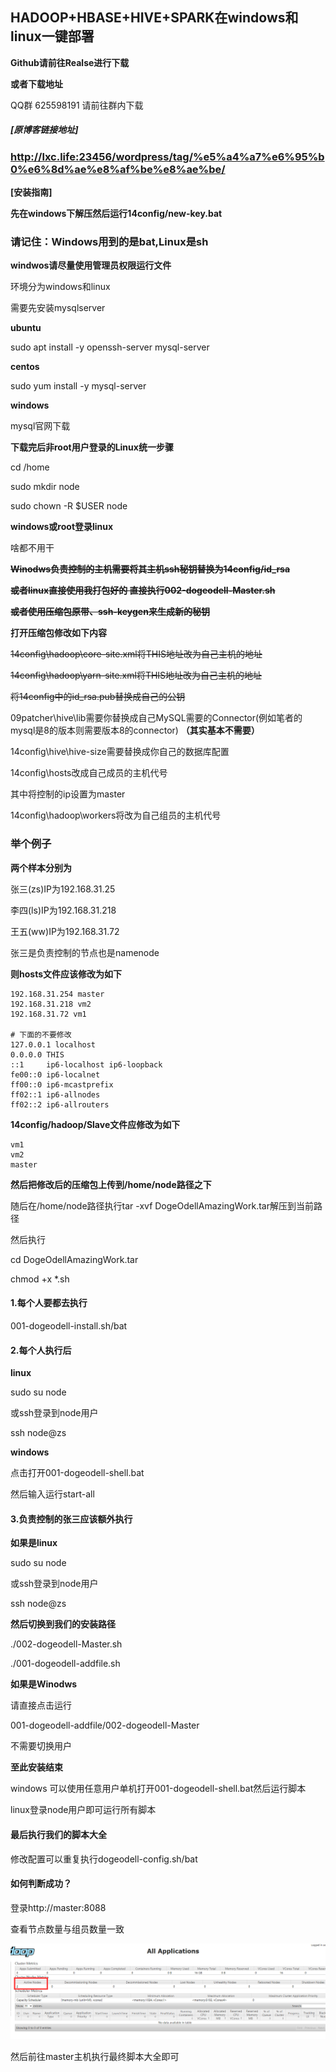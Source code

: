 ## HADOOP+HBASE+HIVE+SPARK在windows和linux一键部署

**Github请前往Realse进行下载**

**或者下载地址**

QQ群 625598191 请前往群内下载



##### **[原博客链接地址]**

### http://lxc.life:23456/wordpress/tag/%e5%a4%a7%e6%95%b0%e6%8d%ae%e8%af%be%e8%ae%be/



**[安装指南]**

**先在windows下解压然后运行14config/new-key.bat**



### 请记住：Windows用到的是bat,Linux是sh

**windwos请尽量使用管理员权限运行文件**

环境分为windows和linux

需要先安装mysqlserver

**ubuntu**

sudo apt install -y openssh-server mysql-server

**centos**

sudo yum install -y mysql-server

**windows**

mysql官网下载



**下载完后非root用户登录的Linux统一步骤**

cd /home

sudo mkdir node

sudo chown -R $USER node



**windows或root登录linux**

啥都不用干



~~**Winodws负责控制的主机需要将其主机ssh秘钥替换为14config/id_rsa**~~

~~**或者linux直接使用我打包好的 直接执行002-dogeodell-Master.sh**~~



~~**或者使用压缩包原带、ssh-keygen来生成新的秘钥**~~



**打开压缩包修改如下内容**

~~14config\hadoop\core-site.xml将THIS地址改为自己主机的地址~~

~~14config\hadoop\yarn-site.xml将THIS地址改为自己主机的地址~~

~~将14config中的id_rsa.pub替换成自己的公钥~~

09patcher\hive\lib需要你替换成自己MySQL需要的Connector(例如笔者的mysql是8的版本则需要版本8的connector) **（其实基本不需要）**

14config\hive\hive-size需要替换成你自己的数据库配置

14config\hosts改成自己成员的主机代号

其中将控制的ip设置为master

14config\hadoop\workers将改为自己组员的主机代号



### **举个例子**

**两个样本分别为**

张三(zs)IP为192.168.31.25

李四(ls)IP为192.168.31.218

王五(ww)IP为192.168.31.72

张三是负责控制的节点也是namenode

**则hosts文件应该修改为如下**

```
192.168.31.254 master
192.168.31.218 vm2
192.168.31.72 vm1

# 下面的不要修改
127.0.0.1 localhost
0.0.0.0 THIS
::1     ip6-localhost ip6-loopback
fe00::0 ip6-localnet
ff00::0 ip6-mcastprefix
ff02::1 ip6-allnodes
ff02::2 ip6-allrouters
```

**14config/hadoop/Slave文件应修改为如下**

```
vm1
vm2
master
```

**然后把修改后的压缩包上传到/home/node路径之下**

随后在/home/node路径执行tar -xvf DogeOdellAmazingWork.tar解压到当前路径

然后执行

cd DogeOdellAmazingWork.tar

chmod +x *.sh



#### **1.每个人要都去执行**

001-dogeodell-install.sh/bat



#### **2.每个人执行后**

**linux**

sudo su node

或ssh登录到node用户

ssh node@zs



**windows**

点击打开001-dogeodell-shell.bat

然后输入运行start-all



#### **3.负责控制的张三应该额外执行**

**如果是linux**

sudo su node

或ssh登录到node用户

ssh node@zs

**然后切换到我们的安装路径**

./002-dogeodell-Master.sh

./001-dogeodell-addfile.sh



**如果是Winodws**

请直接点击运行

001-dogeodell-addfile/002-dogeodell-Master

不需要切换用户



**至此安装结束**

windows 可以使用任意用户单机打开001-dogeodell-shell.bat然后运行脚本

linux登录node用户即可运行所有脚本



#### **最后执行我们的脚本大全**

修改配置可以重复执行dogeodell-config.sh/bat





#### **如何判断成功？**

登录http://master:8088

查看节点数量与组员数量一致

![success](success.png)

然后前往master主机执行最终脚本大全即可
